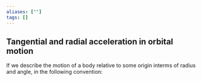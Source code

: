 ```yaml
---
aliases: [""]
tags: []
---
```


## Tangential and radial acceleration in orbital motion

If we describe the motion of a body relative to some origin interms of radius and angle, in the following convention:


